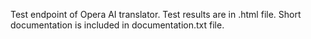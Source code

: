 Test endpoint of Opera AI translator. Test results are in .html file. Short documentation is included in documentation.txt file.
